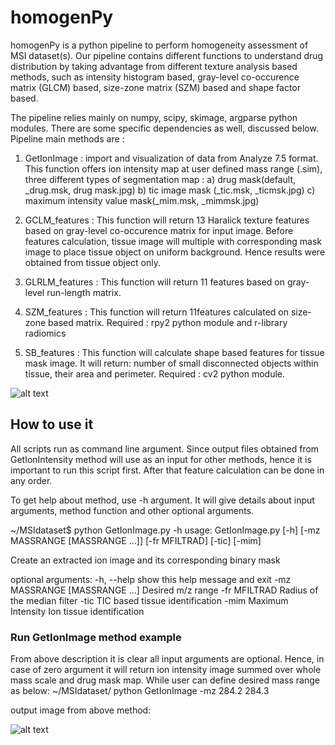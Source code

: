 homogenPy
=====
homogenPy is a python pipeline to perform homogeneity assessment of MSI dataset(s). 
Our pipeline contains different functions to understand drug distribution by taking advantage from different texture analysis based methods, such as intensity histogram based, gray-level co-occurence matrix (GLCM) based, size-zone matrix (SZM) based and shape factor based. 

The pipeline relies mainly on numpy, scipy, skimage, argparse python modules. There are some specific dependencies as well, discussed below. Pipeline main methods are : 

1) GetIonImage : import and visualization of data from Analyze 7.5 format. This function offers ion intensity map at user defined mass range (.sim),  three different types of segmentation map :
	a) drug mask(default, _drug.msk, drug mask.jpg) b) tic image mask (_tic.msk, _ticmsk.jpg)  c) maximum intensity value mask(_mim.msk, _mimmsk.jpg)
 	 
2) GCLM_features : This function will return 13 Haralick texture features based on gray-level co-occurence matrix for input image. Before features calculation, tissue image will multiple with corresponding mask image to place tissue object on uniform background. Hence results were obtained from tissue object only.

3) GLRLM_features : This function will return 11 features based on gray-level run-length matrix.

4) SZM_features : This function will return 11features calculated on size-zone based matrix. Required : rpy2 python module and r-library radiomics

5) SB_features : This function will calculate shape based features for tissue mask image. It will return: number of small disconnected objects within tissue, their area and perimeter. Required : cv2 python module.

![alt text](https://github.com/pietrofranceschi/homogenPy/blob/master/github.jpeg "Pipeline workflow")

## How to use it 

All scripts run as command line argument. Since output files obtained from GetIonIntensity method will use as an input for other methods, hence it is important to run this script first. After that feature calculation can be done in any order. 

To get help about method, use -h argument. It will give details about input arguments, method function and other optional arguments. 
 
~/MSIdataset$ python GetIonImage.py -h 
usage: GetIonImage.py [-h] [-mz MASSRANGE [MASSRANGE ...]] [-fr MFILTRAD] 
                                       [-tic] [-mim] 

Create an extracted ion image and its corresponding binary mask 

optional arguments: 
  -h, --help                   show this help message and exit 
  -mz MASSRANGE [MASSRANGE ...] 
                                     Desired m/z range 
  -fr MFILTRAD          Radius of the median filter 
  -tic                              TIC based tissue identification 
  -mim                           Maximum Intensity Ion tissue identification 

### Run GetIonImage method example

From above description it is clear all input arguments are optional. Hence, in case of zero argument it will return ion intensity image summed over whole mass scale and drug mask map. While user can define desired mass range as below: 
~/MSIdataset/ python GetIonImage -mz  284.2 284.3

output image from above method: 

![alt text](https://github.com/pietrofranceschi/homogenPy/blob/master/HCT116_AVA.5943_150521.jpg "Drug mask image")

